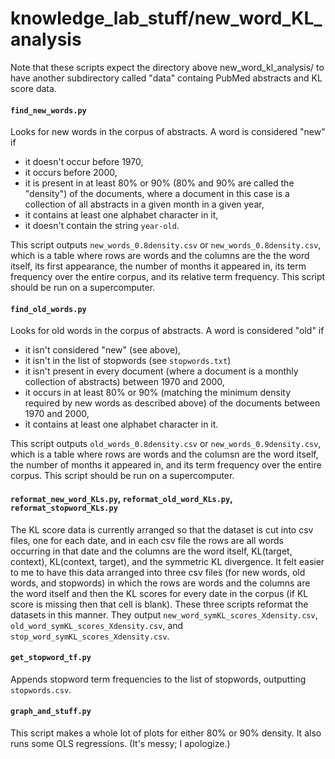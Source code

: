 knowledge_lab_stuff/new_word_KL_analysis
========================================

Note that these scripts expect the directory above new_word_kl_analysis/ to have another subdirectory called "data" containg PubMed abstracts and KL score data.

#### `find_new_words.py`

Looks for new words in the corpus of abstracts. A word is considered "new" if
* it doesn't occur before 1970,
* it occurs before 2000,
* it is present in at least 80% or 90% (80% and 90% are called the "density") of the documents, where a document in this case is a collection of all abstracts in a given month in a given year,
* it contains at least one alphabet character in it,
* it doesn't contain the string `year-old`.

This script outputs `new_words_0.8density.csv` or `new_words_0.8density.csv`, which is a table where rows are words and the columns are the the word itself, its first appearance, the number of months it appeared in, its term frequency over the entire corpus, and its relative term frequency. This script should be run on a supercomputer.

#### `find_old_words.py`

Looks for old words in the corpus of abstracts. A word is considered "old" if
* it isn't considered "new" (see above),
* it isn't in the list of stopwords (see `stopwords.txt`)
* it isn't present in every document (where a document is a monthly collection of abstracts) between 1970 and 2000,
* it occurs in at least 80% or 90% (matching the minimum density required by new words as described above) of the documents between 1970 and 2000,
* it contains at least one alphabet character in it.

This script outputs `old_words_0.8density.csv` or `new_words_0.9density.csv`, which is a table where rows are words and the columsn are the word itself, the number of months it appeared in, and its term frequency over the entire corpus. This script should be run on a supercomputer.

#### `reformat_new_word_KLs.py`, `reformat_old_word_KLs.py`, `reformat_stopword_KLs.py`

The KL score data is currently arranged so that the dataset is cut into csv files, one for each date, and in each csv file the rows are all words occurring in that date and the columns are the word itself, KL(target, context), KL(context, target), and the symmetric KL divergence. It felt easier to me to have this data arranged into three csv files (for new words, old words, and stopwords) in which the rows are words and the columns are the word itself and then the KL scores for every date in the corpus (if KL score is missing then that cell is blank). These three scripts reformat the datasets in this manner. They output `new_word_symKL_scores_Xdensity.csv`, `old_word_symKL_scores_Xdensity.csv`, and `stop_word_symKL_scores_Xdensity.csv`.

#### `get_stopword_tf.py`

Appends stopword term frequencies to the list of stopwords, outputting `stopwords.csv`.

#### `graph_and_stuff.py`

This script makes a whole lot of plots for either 80% or 90% density. It also runs some OLS regressions. (It's messy; I apologize.)
